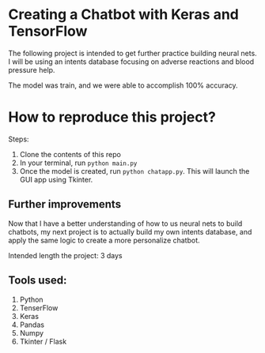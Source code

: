 # Creating a Chatbot with Keras and TensorFlow

The following project is intended to get further practice building neural nets. I will be using an intents database focusing on adverse reactions and blood pressure help. 

The model was train, and we were able to accomplish 100% accuracy. 

# How to reproduce this project?

Steps:
1. Clone the contents of this repo
1. In your terminal, run `python main.py`
1. Once the model is created, run `python chatapp.py`. This will launch the GUI app using Tkinter.

## Further improvements

Now that I have a better understanding of how to us neural nets to build chatbots, my next project is to actually build my own intents database, and apply the same logic to create a more personalize chatbot. 

Intended length the project: 3 days

## Tools used:

1. Python
1. TenserFlow
1. Keras
1. Pandas
1. Numpy
1. Tkinter / Flask
